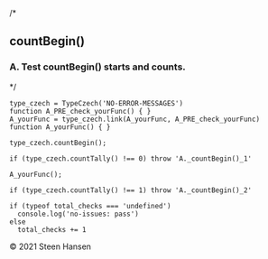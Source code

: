 
/*
## countBegin()

### A. Test countBegin() starts and counts.
*/

    type_czech = TypeCzech('NO-ERROR-MESSAGES')
    function A_PRE_check_yourFunc() { }
    A_yourFunc = type_czech.link(A_yourFunc, A_PRE_check_yourFunc) 
    function A_yourFunc() { }

    type_czech.countBegin();

    if (type_czech.countTally() !== 0) throw 'A._countBegin()_1'

    A_yourFunc();

    if (type_czech.countTally() !== 1) throw 'A._countBegin()_2'

    if (typeof total_checks === 'undefined')
      console.log('no-issues: pass')
    else
      total_checks += 1

&copy; 2021 Steen Hansen